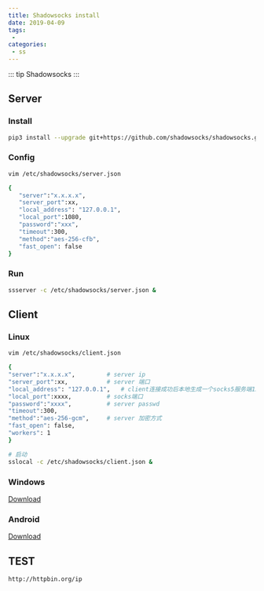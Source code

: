 ```yaml
---
title: Shadowsocks install
date: 2019-04-09
tags:
 - 
categories:
 - ss
---
```


::: tip 
Shadowsocks
:::
## Server
### Install
```bash
pip3 install --upgrade git+https://github.com/shadowsocks/shadowsocks.git@master
```

### Config
```bash
vim /etc/shadowsocks/server.json

{ 
   "server":"x.x.x.x", 
   "server_port":xx, 
   "local_address": "127.0.0.1", 
   "local_port":1080, 
   "password":"xxx",
   "timeout":300, 
   "method":"aes-256-cfb", 
   "fast_open": false
}
```
### Run
```bash
ssserver -c /etc/shadowsocks/server.json &
```

## Client
### Linux
```bash
vim /etc/shadowsocks/client.json

{
"server":"x.x.x.x",   		# server ip
"server_port":xx,			# server 端口
"local_address": "127.0.0.1",	# client连接成功后本地生成一个socks5服务端127.0.0.1 / 0.0.0.0
"local_port":xxxx,			# socks端口
"password":"xxxx",			# server passwd
"timeout":300,
"method":"aes-256-gcm",		# server 加密方式
"fast_open": false,
"workers": 1
}

# 启动
sslocal -c /etc/shadowsocks/client.json &
```

### Windows
[Download](https://github.com/shadowsocks/shadowsocks-windows/releases?utm_source=textarea.com&utm_medium=textarea.com&utm_campaign=article)
### Android
[Download](https://github.com/shadowsocks/shadowsocks-android/releases?utm_source=textarea.com&utm_medium=textarea.com&utm_campaign=article)

## TEST
```bash
http://httpbin.org/ip
```
